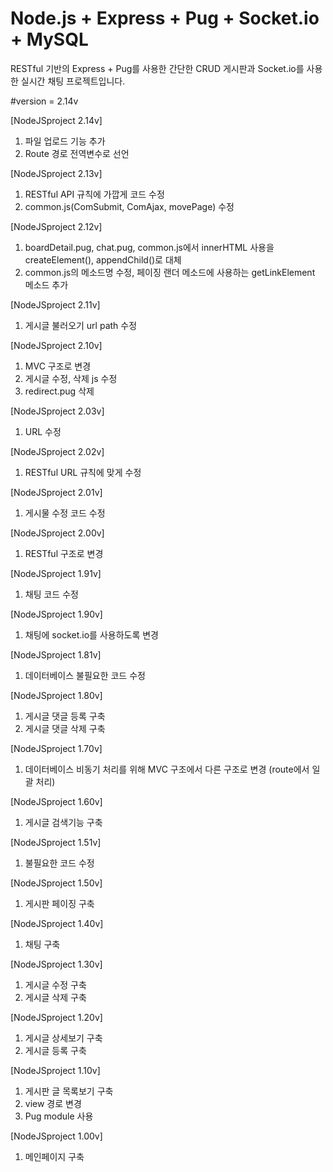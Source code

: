 Node.js + Express + Pug + Socket.io + MySQL
==============================
RESTful 기반의 Express + Pug를 사용한 간단한 CRUD 게시판과
Socket.io를 사용한 실시간 채팅 프로젝트입니다.

#version = 2.14v

[NodeJSproject 2.14v]
1. 파일 업로드 기능 추가
2. Route 경로 전역변수로 선언

[NodeJSproject 2.13v]
1. RESTful API 규칙에 가깝게 코드 수정
2. common.js(ComSubmit, ComAjax, movePage) 수정

[NodeJSproject 2.12v]
1. boardDetail.pug, chat.pug, common.js에서 innerHTML 사용을 createElement(), appendChild()로 대체
2. common.js의 메소드명 수정, 페이징 랜더 메소드에 사용하는 getLinkElement 메소드 추가

[NodeJSproject 2.11v]
1. 게시글 불러오기 url path 수정

[NodeJSproject 2.10v]
1. MVC 구조로 변경
2. 게시글 수정, 삭제 js 수정
3. redirect.pug 삭제

[NodeJSproject 2.03v]
1. URL 수정

[NodeJSproject 2.02v]
1. RESTful URL 규칙에 맞게 수정

[NodeJSproject 2.01v]
1. 게시물 수정 코드 수정

[NodeJSproject 2.00v]
1. RESTful 구조로 변경

[NodeJSproject 1.91v]
1. 채팅 코드 수정

[NodeJSproject 1.90v]
1. 채팅에 socket.io를 사용하도록 변경

[NodeJSproject 1.81v]
1. 데이터베이스 불필요한 코드 수정

[NodeJSproject 1.80v]
1. 게시글 댓글 등록 구축
2. 게시글 댓글 삭제 구축

[NodeJSproject 1.70v]
1. 데이터베이스 비동기 처리를 위해 MVC 구조에서 다른 구조로 변경 (route에서 일괄 처리)

[NodeJSproject 1.60v]
1. 게시글 검색기능 구축

[NodeJSproject 1.51v]
1. 불필요한 코드 수정

[NodeJSproject 1.50v]
1. 게시판 페이징 구축

[NodeJSproject 1.40v]
1. 채팅 구축

[NodeJSproject 1.30v]
1. 게시글 수정 구축
2. 게시글 삭제 구축

[NodeJSproject 1.20v]
1. 게시글 상세보기 구축
2. 게시글 등록 구축

[NodeJSproject 1.10v]
1. 게시판 글 목록보기 구축
2. view 경로 변경
3. Pug module 사용

[NodeJSproject 1.00v]
1. 메인페이지 구축
